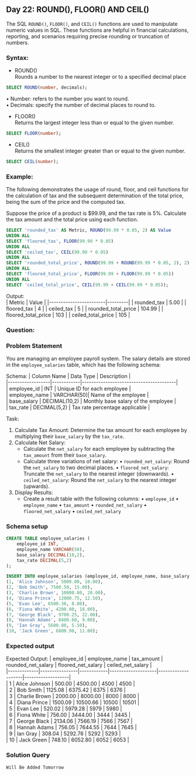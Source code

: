 ## Day 22: ROUND(), FLOOR() AND CEIL()

The SQL `ROUND()`, `FLOOR()`, and `CEIL()` functions are used to manipulate numeric values in SQL. These functions are helpful in financial calculations, reporting, and scenarios requiring precise rounding or truncation of numbers.  

### Syntax:

- ROUND()
<br>Rounds a number to the nearest integer or to a specified decimal place

```sql
SELECT ROUND(number, decimals); 
```
  • Number: refers to the number you want to round.
  <br>• Decimals: specify the number of decimal places to round to.

- FLOOR() 
<br>Returns the largest integer less than or equal to the given number.

```sql
SELECT FLOOR(number); 
```

- CEIL()
<br>Returns the smallest integer greater than or equal to the given number.

```sql
SELECT CEIL(number); 
```

### Example:

The following demonstrates the usage of round, floor, and ceil functions for the calculation of tax and the subsequent determination of the total price, being the sum of the price and the computed tax.

Suppose the price of a product is $99.99, and the tax rate is 5%. Calculate the tax amount and the total price using each function.  

```sql
SELECT 'rounded_tax' AS Metric, ROUND(99.99 * 0.05, 2) AS Value
UNION ALL
SELECT 'floored_tax', FLOOR(99.99 * 0.05)
UNION ALL
SELECT 'ceiled_tax', CEIL(99.99 * 0.05)
UNION ALL
SELECT 'rounded_total_price', ROUND(99.99 + ROUND(99.99 * 0.05, 2), 2)
UNION ALL
SELECT 'floored_total_price', FLOOR(99.99 + FLOOR(99.99 * 0.05))
UNION ALL
SELECT 'ceiled_total_price', CEIL(99.99 + CEIL(99.99 * 0.05));
```

Output:  
| Metric                 | Value   |
|------------------------|---------|
| rounded_tax            | 5.00    |
| floored_tax            | 4       |
| ceiled_tax             | 5       |
| rounded_total_price    | 104.99  |
| floored_total_price    | 103     |
| ceiled_total_price     | 105     |

### Question:

### Problem Statement

You are managing an employee payroll system. The salary details are stored in the `employee_salaries` table, which has the following schema:

Schema:
| Column Name      | Data Type  | Description                            |  
|------------------|------------|----------------------------------------|  
| employee_id      | INT        | Unique ID for each employee            |  
| employee_name    | VARCHAR(50)| Name of the employee                   |  
| base_salary      | DECIMAL(10,2) | Monthly base salary of the employee |  
| tax_rate         | DECIMAL(5,2) | Tax rate percentage applicable         |  

Task:

1. Calculate Tax Amount: Determine the tax amount for each employee by multiplying their `base_salary` by the `tax_rate`.
2. Calculate Net Salary: 
    - Calculate the `net_salary` for each employee by subtracting the `tax_amount` from their `base_salary`.
    - Calculate three variations of net salary:
        • `rounded_net_salary`: Round the `net_salary` to two decimal places.
        • `floored_net_salary`: Truncate the `net_salary` to the nearest integer (downwards).
        • `ceiled_net_salary`: Round the `net_salary` to the nearest integer (upwards).
3. Display Results:
    - Create a result table with the following columns:
        • `employee_id`
        • `employee_name`
        • `tax_amount`
        • `rounded_net_salary`
        • `floored_net_salary`
        • `ceiled_net_salary`

### Schema setup

```sql
CREATE TABLE employee_salaries (
    employee_id INT,
    employee_name VARCHAR(50),
    base_salary DECIMAL(10,2),
    tax_rate DECIMAL(5,2)
);

INSERT INTO employee_salaries (employee_id, employee_name, base_salary, tax_rate) VALUES
(1, 'Alice Johnson', 5000.00, 10.00),
(2, 'Bob Smith', 7500.50, 15.00),
(3, 'Charlie Brown', 10000.00, 20.00),
(4, 'Diana Prince', 12000.75, 12.50),
(5, 'Evan Lee', 6500.30, 8.00),
(6, 'Fiona White', 4200.00, 18.00),
(7, 'George Black', 9700.25, 22.00),
(8, 'Hannah Adams', 8400.60, 9.00),
(9, 'Ian Gray', 5600.80, 5.50),
(10, 'Jack Green', 6800.90, 11.00);
```

### Expected output

Expected Output:
| employee_id | employee_name  | tax_amount | rounded_net_salary | floored_net_salary | ceiled_net_salary |  
|-------------|----------------|------------|--------------------|--------------------|-------------------|  
| 1           | Alice Johnson  | 500.00     | 4500.00            | 4500               | 4500              |  
| 2           | Bob Smith      | 1125.08    | 6375.42            | 6375               | 6376              |  
| 3           | Charlie Brown  | 2000.00    | 8000.00            | 8000               | 8000              |  
| 4           | Diana Prince   | 1500.09    | 10500.66           | 10500              | 10501             |  
| 5           | Evan Lee       | 520.02     | 5979.28            | 5979               | 5980              |  
| 6           | Fiona White    | 756.00     | 3444.00            | 3444               | 3445              |  
| 7           | George Black   | 2134.06    | 7566.19            | 7566               | 7567              |  
| 8           | Hannah Adams   | 756.05     | 7644.55            | 7644               | 7645              |  
| 9           | Ian Gray       | 308.04     | 5292.76            | 5292               | 5293              |  
| 10          | Jack Green     | 748.10     | 6052.80            | 6052               | 6053              |    

### Solution Query

```sql
Will Be Added Tomorrow
```
